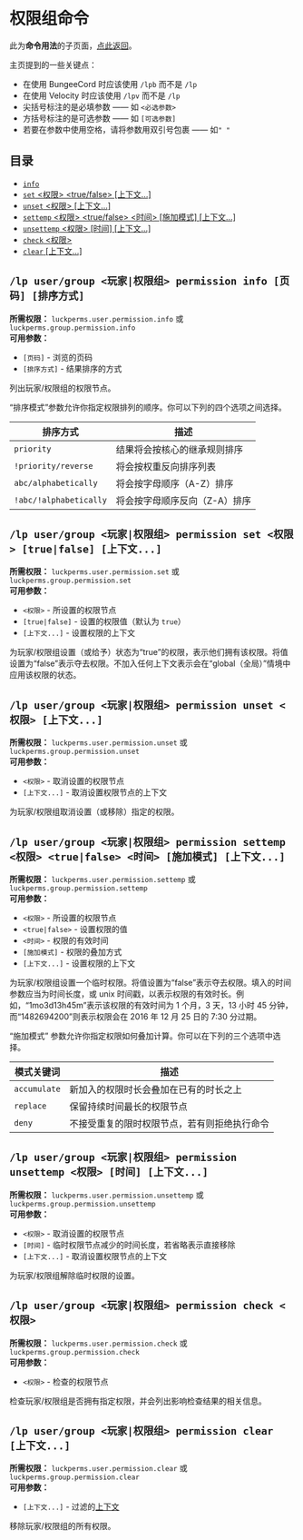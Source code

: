 # 权限组命令

此为**命令用法**的子页面，[点此返回](command-usage.md)。

主页提到的一些关键点：

* 在使用 BungeeCord 时应该使用 `/lpb` 而不是 `/lp`
* 在使用 Velocity 时应该使用 `/lpv` 而不是 `/lp`
* 尖括号标注的是必填参数 —— 如 `<必选参数>`
* 方括号标注的是可选参数 —— 如 `[可选参数]`
* 若要在参数中使用空格，请将参数用双引号包裹 —— 如`" "`

## 目录

* [`info`](#lp-usergroup-usergroup-permission-info-页码-排序方式)
* [`set` <权限> <true/false> [上下文...]](#lp-usergroup-usergroup-permission-set-权限-truefalse-上下文)
* [`unset` <权限> [上下文...]](#lp-usergroup-usergroup-permission-unset-权限-上下文)
* [`settemp` <权限> <true/false> <时间> [施加模式] [上下文...]](#lp-usergroup-usergroup-permission-settemp-权限-truefalse-时间-施加模式-上下文)
* [`unsettemp` <权限> [时间] [上下文...]](#lp-usergroup-usergroup-permission-unsettemp-权限-时间-上下文)
* [`check` <权限>](#lp-usergroup-usergroup-permission-check-权限)
* [`clear` [上下文...]](#lp-usergroup-usergroup-permission-clear-上下文)

## `/lp user/group <玩家|权限组> permission info [页码] [排序方式]`

**所需权限：** `luckperms.user.permission.info` 或 `luckperms.group.permission.info`    
**可用参数：**

* `[页码]` - 浏览的页码
* `[排序方式]` - 结果排序的方式

列出玩家/权限组的权限节点。

“排序模式”参数允许你指定权限排列的顺序。你可以下列的四个选项之间选择。

|排序方式|描述|
|---|---|
|`priority`|结果将会按核心的继承规则排序|
|`!priority/reverse`|将会按权重反向排序列表|
|`abc/alphabetically`|将会按字母顺序（A-Z）排序|
|`!abc/!alphabetically`|将会按字母顺序反向（Z-A）排序|

## `/lp user/group <玩家|权限组> permission set <权限> [true|false] [上下文...]`

**所需权限：** `luckperms.user.permission.set` 或 `luckperms.group.permission.set`    
**可用参数：**

* `<权限>` - 所设置的权限节点
* `[true|false]` - 设置的权限值（默认为 `true`）
* `[上下文...]` - 设置权限的上下文

为玩家/权限组设置（或给予）状态为“true”的权限，表示他们拥有该权限。将值设置为“false”表示夺去权限。不加入任何上下文表示会在“global（全局）”情境中应用该权限的状态。

## `/lp user/group <玩家|权限组> permission unset <权限> [上下文...]`

**所需权限：** `luckperms.user.permission.unset` 或 `luckperms.group.permission.unset`    
**可用参数：**

* `<权限>` - 取消设置的权限节点
* `[上下文...]` - 取消设置权限节点的上下文

为玩家/权限组取消设置（或移除）指定的权限。

## `/lp user/group <玩家|权限组> permission settemp <权限> <true|false> <时间> [施加模式] [上下文...]`

**所需权限：** `luckperms.user.permission.settemp` 或 `luckperms.group.permission.settemp`    
**可用参数：**

* `<权限>` - 所设置的权限节点
* `<true|false>` - 设置权限的值
* `<时间>` - 权限的有效时间
* `[施加模式]` - 权限的叠加方式
* `[上下文...]` - 设置权限的上下文

为玩家/权限组设置一个临时权限。将值设置为“false”表示夺去权限。填入的时间参数应当为时间长度，或 unix 时间戳，以表示权限的有效时长。例如，“1mo3d13h45m”表示该权限的有效时间为 1 个月，3 天，13 小时 45 分钟，而“1482694200”则表示权限会在 2016 年 12 月 25 日的 7:30 分过期。

“施加模式” 参数允许你指定权限如何叠加计算。你可以在下列的三个选项中选择。

|模式关键词|描述|
|---|---|
|`accumulate`|新加入的权限时长会叠加在已有的时长之上|
|`replace`|保留持续时间最长的权限节点|
|`deny`|不接受重复的限时权限节点，若有则拒绝执行命令|

## `/lp user/group <玩家|权限组> permission unsettemp <权限> [时间] [上下文...]`

**所需权限：** `luckperms.user.permission.unsettemp` 或 `luckperms.group.permission.unsettemp`    
**可用参数：**

* `<权限>` - 取消设置的权限节点
* `[时间]` - 临时权限节点减少的时间长度，若省略表示直接移除
* `[上下文...]` - 取消设置权限节点的上下文

为玩家/权限组解除临时权限的设置。

## `/lp user/group <玩家|权限组> permission check <权限>`

**所需权限：** `luckperms.user.permission.check` 或 `luckperms.group.permission.check`    
**可用参数：**

* `<权限>` - 检查的权限节点

检查玩家/权限组是否拥有指定权限，并会列出影响检查结果的相关信息。

## `/lp user/group <玩家|权限组> permission clear [上下文...]`

**所需权限：** `luckperms.user.permission.clear` 或 `luckperms.group.permission.clear`    
**可用参数：**

* `[上下文...]` - 过滤的[上下文](features.context.md)

移除玩家/权限组的所有权限。